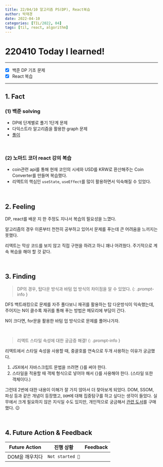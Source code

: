 ```yaml
---
title: 22/04/10 알고리즘 PS(DP), React복습
author: 박재경
date: 2022-04-10
categories: [TIL/2022, 04]
tags: [til, react, algorithm]
---
```


# 220410 Today I learned!

---

- [x] 백준 DP 기초 문제
- [x] React 복습

---

## 1. Fact 

### (1) 백준 solving

- DP에 단계별로 풀기 1단계 문제
- 다익스트라 알고리즘을 활용한 graph 문제 
- [풀이](https://github.com/JaeKP/Study/tree/master/algorithm/1%EC%9D%BC1%EC%95%8C%EA%B3%A0/04%EC%9B%94/0410)

<br>

### (2) 노마드 코더 react 강의 복습

- coin관련 api를 통해 현재 코인의 시세와 USD를 KRW로 환산해주는 Coin Converter를 만들며 복습했다.
- 리액트의 핵심인 `useState`, `useEffect`를 많이 활용하면서 익숙해질 수 있었다.  

<br>

## 2. Feeling

DP, react를 배운 지 한 주정도 지나서 복습의 필요성을 느꼈다.  

알고리즘의 경우 이론부터 천천히 공부하고 있어서 문제를 푸는데 큰 어려움을 느끼지는 못했다.

리액트는  막상 코드를 보지 않고 직접 구현을 하려고 하니 꽤나 어려웠다. 주기적으로 계속 복습을 해야 할 것 같다.   

<br>

## 3. Finding 

>  DP의 경우, 탑다운 방식과 바텀 업 방식의 차이점을 알 수 있었다. 
{: .prompt-info }

DFS 백트래킹으로 문제를 자주 풀다보니 재귀를 활용하는 탑 다운방식이 익숙했는데, 주어지는 N이 클수록 재귀를 통해 푸는 방법은 메모리에 부담이 간다.

N이 크다면, for문을 활용한 바텀 업 방식으로 문제를 풀어나가자.

<br>

> 리액트 스타일 속성에 대한 궁금증 해결!
{: .prompt-info }

리액트에서 스타일 속성을 사용할 때, 중괄호를 연속으로 두개 사용하는 이유가 궁금했다. 

1. JSX에서 자바스크립트 문법을 쓰려면 {}를 써야 한다. 
2. 스타일을 적용할 때 객체 형식으로 넣어야 해서 {}를 사용해야 한다.  (스타일 또한 객체이다.)

그런데 2번에 대한 내용이 이해가 잘 가지 않아서 더 찾아보게 되었다. DOM, SSOM, 파싱 등과 같은 개념이 등장했고, `DOM`에 대해 집중탐구를 하고 싶다는 생각이 들었다. 실무에서 크게 필요하지 않은 지식일 수도 있지만, 개인적으로 궁금해서 [관련 도서](http://www.yes24.com/Product/Goods/11371306)를 구매했다. 😉 

<br>

## 4. Future Action & Feedback

| Future Action  | 진행 상황       | Feedback |
| -------------- | --------------- | -------- |
| DOM을 깨우치다 | `Not started 👀` |          |

<br>
